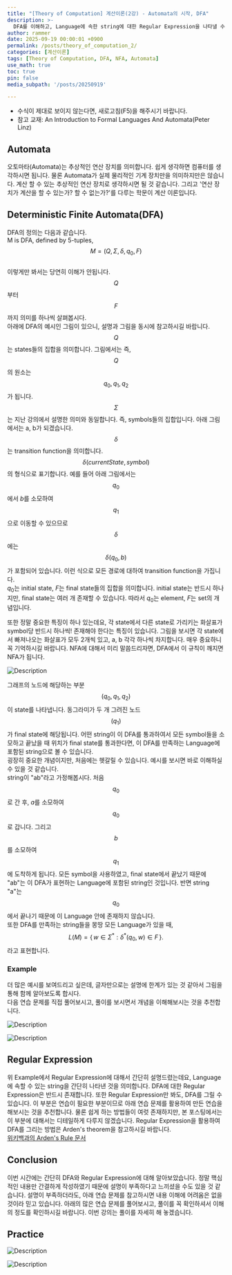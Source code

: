 ```yaml
---
title: "[Theory of Computation] 계산이론(2강) - Automata의 시작, DFA"
description: >-
  DFA를 이해하고, Language에 속한 string에 대한 Regular Expression을 나타낼 수 있습니다.
author: rammer
date: 2025-09-19 00:00:01 +0900
permalink: /posts/theory_of_computation_2/
categories: [계산이론]
tags: [Theory of Computation, DFA, NFA, Automata]
use_math: true
toc: true
pin: false
media_subpath: '/posts/20250919'

---
```

  * 수식이 제대로 보이지 않는다면, 새로고침(F5)을 해주시기 바랍니다.  
  * 참고 교재: An Introduction to Formal Languages And Automata(Peter Linz)

## **Automata**
오토마타(Automata)는 추상적인 연산 장치를 의미합니다. 쉽게 생각하면 컴퓨터를 생각하시면 됩니다. 물론 Automata가 실제 물리적인 기계 장치만을 의미하지만은 않습니다. 계산 할 수 있는 추상적인 연산 장치로 생각하시면 될 것 같습니다. 그리고 '연산 장치가 계산을 할 수 있는가? 할 수 없는가?'를 다루는 학문이 계산 이론입니다.  

## **Deterministic Finite Automata(DFA)**
DFA의 정의는 다음과 같습니다.  
M is DFA, defined by 5-tuples,  $$M=(Q, \Sigma, \delta, q_0, F)$$  
이렇게만 봐서는 당연히 이해가 안됩니다. $$Q$$부터 $$F$$까지 의미를 하나씩 살펴봅시다.  
아래에 DFA의 예시인 그림이 있으니, 설명과 그림을 동시에 참고하시길 바랍니다.  
$$Q$$는 states들의 집합을 의미합니다. 그림에서는 즉, $$Q$$의 원소는 $$q_0, q_1, q_2$$가 됩니다.  
$$\Sigma$$는 지난 강의에서 설명한 의미와 동일합니다. 즉, symbols들의 집합입니다. 아래 그림에서는 a, b가 되겠습니다.  
$$\delta$$는 transition function을 의미합니다. $$\delta(currentState, symbol)$$의 형식으로 표기합니다. 예를 들어 아래 그림에서는 $$q_0$$에서 $b$를 소모하여 $$q_1$$으로 이동할 수 있으므로 $$\delta$$에는 $$\delta(q_0, b)$$가 포함되어 있습니다. 이런 식으로 모든 경로에 대하여 transition function을 가집니다.  
$q_0$는 initial state, $F$는 final state들의 집합을 의미합니다. initial state는 반드시 하나지만, final state는 여러 개 존재할 수 있습니다. 따라서 $q_0$는 element, $F$는 set의 개념입니다.  

또한 정말 중요한 특징이 하나 있는데요, 각 state에서 다른 state로 가리키는 화살표가 symbol당 반드시 하나씩! 존재해야 한다는 특징이 있습니다. 그림을 보시면 각 state에서 빠져나오는 화살표가 모두 2개씩 있고, a, b 각각 하나씩 차지합니다. 매우 중요하니 꼭 기억하시길 바랍니다. NFA에 대해서 미리 말씀드리자면, DFA에서 이 규칙이 깨지면 NFA가 됩니다.

<img src="../../assets/img/resources/theory_of_computation/lecture2_figure1.png"
     alt="Description"
     loading="lazy"
     class="image-style">

그래프의 노드에 해당하는 부분$$(q_0, q_1, q_2)$$이 state를 나타냅니다. 동그라미가 두 개 그려진 노드$$(q_1)$$가 final state에 해당됩니다. 어떤 string이 이 DFA를 통과하여서 모든 symbol들을 소모하고 끝났을 때 위치가 final state를 통과한다면, 이 DFA를 만족하는 Language에 포함된 string으로 볼 수 있습니다.  
굉장히 중요한 개념이지만, 처음에는 헷갈릴 수 있습니다. 예시를 보시면 바로 이해하실 수 있을 것 같습니다.  
string이 "ab"라고 가정해봅시다. 처음 $$q_0$$로 간 후, $a$를 소모하여 $$q_0$$로 갑니다. 그리고 $$b$$를 소모하여 $$q_1$$에 도착하게 됩니다. 모든 symbol을 사용하였고, final state에서 끝났기 때문에 "ab"는 이 DFA가 표현하는 Language에 포함된 string인 것입니다. 반면 string "a"는 $$q_0$$에서 끝나기 때문에 이 Language 안에 존재하지 않습니다.  
또한 DFA를 만족하는 string들을 몽땅 모든 Language가 있을 때, $$L(M) = \{\, w \in \Sigma^* : \delta^*(q_0, w) \in F \,\}.$$라고 표현합니다.  

### Example
더 많은 예시를 보여드리고 싶은데, 글자만으로는 설명에 한계가 있는 것 같아서 그림을 통해 함께 알아보도록 합시다.  
다음 연습 문제를 직접 풀어보시고, 풀이를 보시면서 개념을 이해해보시는 것을 추천합니다.  

<img src="../../assets/img/resources/theory_of_computation/lecture2_figure2.jpg"
     alt="Description"
     loading="lazy"
     class="image-style">

<img src="../../assets/img/resources/theory_of_computation/lecture2_figure3.jpg"
     alt="Description"
     loading="lazy"
     class="image-style">

## **Regular Expression**
위 Example에서 Regular Expression에 대해서 간단히 설명드렸는데요, Language에 속할 수 있는 string을 간단히 나타낸 것을 의미합니다. DFA에 대한 Regular Expression은 반드시 존재합니다. 또한 Regular Expression만 봐도, DFA를 그릴 수 있습니다. 이 부분은 연습이 필요한 부분이므로 아래 연습 문제를 활용하여 만든 연습을 해보시는 것을 추천합니다. 물론 쉽게 하는 방법들이 여럿 존재하지만, 본 포스팅에서는 이 부분에 대해서는 디테일하게 다루지 않겠습니다. Regular Expression을 활용하여 DFA를 그리는 방법은 Arden's theorem을 참고하시길 바랍니다.  
[위키백과의 Arden's Rule 문서](https://en.wikipedia.org/wiki/Arden%27s_rule)

## **Conclusion**
이번 시간에는 간단히 DFA와 Regular Expression에 대해 알아보았습니다. 정말 핵심적인 내용만 간결하게 작성하였기 때문에 설명이 부족하다고 느끼셨을 수도 있을 것 같습니다. 설명이 부족하더라도, 아래 연습 문제를 참고하시면 내용 이해에 어려움은 없을 것이라 믿고 있습니다. 아래의 많은 연습 문제를 풀어보시고, 풀이를 꼭 확인하셔서 이해의 정도를 확인하시길 바랍니다. 이번 강의는 풀이를 자세히 해 놓겠습니다.  

## **Practice** 
<img src="../../assets/img/resources/theory_of_computation/lecture2_practice1.jpg"
     alt="Description"
     loading="lazy"
     class="image-style">
  
<img src="../../assets/img/resources/theory_of_computation/lecture2_practice2.jpg"
     alt="Description"
     loading="lazy"
     class="image-style">
